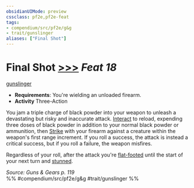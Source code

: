 ```yaml
---
obsidianUIMode: preview
cssclass: pf2e,pf2e-feat
tags:
- compendium/src/pf2e/g&g
- trait/gunslinger
aliases: ["Final Shot"]
---
```

# Final Shot  [>>>](/rules/core-rulebook/chapter-9-playing-the-game.md#Actions "Three-Action") *Feat 18*  
[gunslinger](/rules/traits/gunslinger-g-g.md)  

- **Requirements**: You're wielding an unloaded firearm.
- **Activity** Three-Action

You jam a triple charge of black powder into your weapon to unleash a devastating but risky and inaccurate attack. [Interact](/rules/actions/interact.md) to reload, expending three doses of black powder in addition to your normal black powder or ammunition, then [Strike](/rules/actions/strike.md) with your firearm against a creature within the weapon's first range increment. If you roll a success, the attack is instead a critical success, but if you roll a failure, the weapon misfires.

Regardless of your roll, after the attack you're [flat-footed](/rules/conditions.md#Flat-footed) until the start of your next turn and [stunned](/rules/conditions.md#Stunned).

*Source: Guns & Gears p. 119*  
%% #compendium/src/pf2e/g&g #trait/gunslinger %%